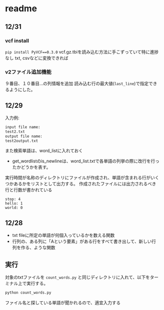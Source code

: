 # readme



## 12/31

### vcf install
```pip install PyVCF==0.3.0```
vcf.gz.tbiを読み込む方法に手こずっていて特に進捗なし
txt, csvなどに変換できれば

### v2ファイル追加機能
９番目、１０番目…の列情報を追加
読み込む行の最大値(`last_line`)で指定できるようにした。

## 12/29
入力例:
```bash
input file name:
test2.txt
output file name:
test2output.txt
```

また検索単語は、word_listに入れておく
* get_wordlistのis_newlineは、word_list.txtで各単語の列挙の際に改行を行ったかどうかを表す。

実行時間が名称のディレクトリにファイルが作成され、単語が含まれる行がいくつかあるかをリストとして出力する。
作成されたファイルには出力されるべき行と行数が書かれている
```
stop: 4
hello: 1
world: 0
```

## 12/28
* txt fileに所定の単語が何個入っているかを数える関数
* 行列の、ある列に「Aという要素」がある行をすべて書き出して、新しい行列を作る、ような関数

## 実行
対象のtxtファイルを `count_words.py` と同じディレクトリに入れて、以下をターミナル上で実行する。
```bash
python count_words.py
```

ファイル名と探している単語が聞かれるので、適宜入力する